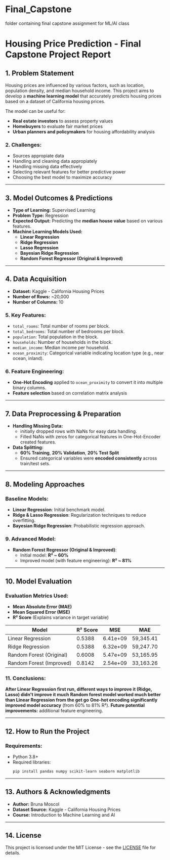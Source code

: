 # Final_Capstone
folder containing final capstone assignment for ML/AI class

# Housing Price Prediction - Final Capstone Project Report

## **1. Problem Statement**
Housing prices are influenced by various factors, such as location, population density, and median household income. This project aims to develop a **machine learning model** that accurately predicts housing prices based on a dataset of California housing prices.

The model can be useful for:
- **Real estate investors** to assess property values
- **Homebuyers** to evaluate fair market prices
- **Urban planners and policymakers** for housing affordability analysis

### **2. Challenges:**
- Sources appropiate data
- Handling and cleaning data appropiately
- Handling missing data effectively
- Selecting relevant features for better predictive power
- Choosing the best model to maximize accuracy

---
## **3. Model Outcomes & Predictions**
- **Type of Learning:** Supervised Learning
- **Problem Type:** Regression
- **Expected Output:** Predicting the **median house value** based on various features.
- **Machine Learning Models Used:**
  - **Linear Regression**
  - **Ridge Regression**
  - **Lasso Regression**
  - **Bayesian Ridge Regression**
  - **Random Forest Regressor (Original & Improved)**

---
## **4. Data Acquisition**
- **Dataset:** Kaggle - California Housing Prices
- **Number of Rows:** ~20,000
- **Number of Columns:** 10

### **5. Key Features:**
- `total_rooms`: Total number of rooms per block.
- `total_bedrooms`: Total number of bedrooms per block.
- `population`: Total population in the block.
- `households`: Number of households in the block.
- `median_income`: Median income per household.
- `ocean_proximity`: Categorical variable indicating location type (e.g., near ocean, inland).

### **6. Feature Engineering:**
- **One-Hot Encoding** applied to `ocean_proximity` to convert it into multiple binary columns.
- **Feature selection** based on correlation matrix analysis

---
## **7. Data Preprocessing & Preparation**
- **Handling Missing Data:**
  - initially dropped rows with NaNs for easy data handling.
  - Filled NaNs with zeros for categorical features in One-Hot-Encoder created features.
- **Data Splitting:**
  - **60% Training**, **20% Validation**, **20% Test Split**
  - Ensured categorical variables were **encoded consistently** across train/test sets.

---
## **8. Modeling Approaches**
### **Baseline Models:**
- **Linear Regression**: Initial benchmark model.
- **Ridge & Lasso Regression**: Regularization techniques to reduce overfitting.
- **Bayesian Ridge Regression**: Probabilistic regression approach.

### **9. Advanced Model:**
- **Random Forest Regressor (Original & Improved)**:
  - Initial model: **R² ~ 60%**
  - Improved model (with feature engineering): **R² ~ 81%**

---
## **10. Model Evaluation**
### **Evaluation Metrics Used:**
- **Mean Absolute Error (MAE)**
- **Mean Squared Error (MSE)**
- **R² Score** (Explains variance in target variable)

| Model | R² Score | MSE | MAE |
|-------------------------|---------|----------------|-------------|
| Linear Regression | 0.5388 | 6.41e+09 | 59,345.41 |
| Ridge Regression | 0.5388 | 6.32e+09 | 59,247.70 |
| Random Forest (Original) | 0.6008 | 5.47e+09 | 53,165.95 |
| Random Forest (Improved) | 0.8142 | 2.54e+09 | 33,163.26 |

### **11. Conclusions:**

**After Linear Regression first run, different ways to improve it (Ridge, Lasso) didn't improve it much**
**Random forest model worked much better than Linear Regression from the get go**
**One-hot encoding significantly improved model accuracy** (from 60% to 81% R²).
**Future potential improvements:** additional feature engineering.

---
## **12. How to Run the Project**
### **Requirements:**
- Python 3.8+
- Required libraries:
  ```bash
  pip install pandas numpy scikit-learn seaborn matplotlib
  ```
---
## **13. Authors & Acknowledgments**
- **Author:** Bruna Moscol
- **Dataset Source:** Kaggle - California Housing Prices
- **Course:** Introduction to Machine Learning and AI 

---
## **14. License**
This project is licensed under the MIT License - see the [LICENSE](LICENSE) file for details.

